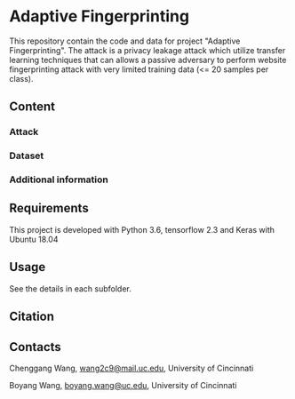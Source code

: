 # Adaptive Fingerprinting
This repository contain the code and data for project "Adaptive Fingerprinting". The attack is a privacy leakage attack which utilize transfer learning techniques that can allows a passive adversary to perform website fingerprinting attack with very limited training data (<= 20 samples per class).

## Content

### Attack

### Dataset

### Additional information

## Requirements
This project is developed with Python 3.6, tensorflow 2.3 and Keras with Ubuntu 18.04

## Usage
See the details in each subfolder.

## Citation


## Contacts
Chenggang Wang, wang2c9@mail.uc.edu, University of Cincinnati

Boyang Wang, boyang.wang@uc.edu, University of Cincinnati
